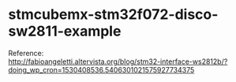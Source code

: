 # stmcubemx-stm32f072-disco-sw2811-example

Reference:<br />
http://fabioangeletti.altervista.org/blog/stm32-interface-ws2812b/?doing_wp_cron=1530408536.5406301021575927734375
